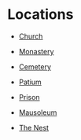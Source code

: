 Locations
=========

- [Church](church.md)

- [Monastery](monastery.md)

- [Cemetery](cemetery.md)

- [Patium](patium.md)

- [Prison](prison.md)

- [Mausoleum](mausoleum.md)

- [The Nest](nest.md)
